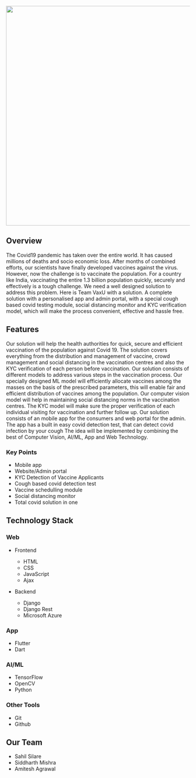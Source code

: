 <p align="center">
  <img  src="https://github.com/sahil9001/VaxU_Codebreak_2.0/blob/main/VaxU.png" height="600" width="600">
</p>


## Overview

The Covid19 pandemic has taken over the entire world. It has caused millions of deaths and socio economic loss. After months of combined efforts, our scientists have finally developed vaccines against the virus. However, now the challenge is to vaccinate the population. For a country like India, vaccinating the entire 1.3 billion population quickly, securely and effectively is a tough challenge. We need a well designed solution to address this problem. Here is Team VaxU with a solution. A complete solution with a personalised app and admin portal, with a special cough based covid testing module, social distancing monitor and KYC verification model, which will make the process convenient, effective and hassle free.

## Features

Our solution will help the health authorities for quick, secure and efficient vaccination of the population against Covid 19. The solution covers everything from the distribution and management of vaccine, crowd management and social distancing in the vaccination centres and also the KYC verification of each person before vaccination. Our solution consists of different models to address various steps in the vaccination process. Our specially designed ML model will efficiently allocate vaccines among the masses on the basis of the prescribed parameters, this will enable fair and efficient distribution of vaccines among the  population. Our computer vision model will help in maintaining social distancing norms in the vaccination centres. The KYC model will make sure the proper verification of each individual visiting for vaccination and further follow up. Our solution consists of an mobile app for the consumers and web portal for the admin. The app has a built in easy covid detection test, that can detect covid infection by your cough The idea will be implemented by combining the best of Computer Vision, AI/ML, App and Web Technology.

### Key Points

* Mobile app
* Website/Admin portal
* KYC Detection of Vaccine Applicants
* Cough based covid detection test
* Vaccine schedulling module
* Social distancing monitor
* Total covid solution in one

## Technology Stack

### Web

- Frontend
  - HTML
  - CSS
  - JavaScript
  - Ajax
  
- Backend
  - Django
  - Django Rest
  - Microsoft Azure
### App
  
- Flutter
- Dart

### AI/ML

- TensorFlow
- OpenCV
- Python

### Other Tools
- Git
- Github

## Our Team

* Sahil Silare
* Siddharth Mishra
* Amitesh Agrawal

